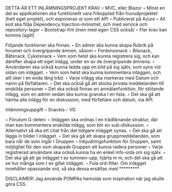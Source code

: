 DETTA ÄR ETT INLÄMNINGSPROJEKT 
KRAV
◦ MVC, eller Blazor
◦ Minst en del av applikationen ska funktionellt vara frikopplad från huvudprojektet (helt eget
projekt), och exponeras ut som ett API
◦ Publicerat på Azure
◦ All kod ska följa Dependency Injection-mönstret, och med service och repository-lager
◦ Bootstrap-fint (men med egen CSS också)
◦ Fler krav kan komma (agilt)

Följande funktioner ska finnas:
◦ En admin ska kunna skapa Rubrik på forumet och övergripande ämnen, såsom
◦ Fordonssnack
◦ Bilsnack, Båtsnack, Cykelsnack
◦ Vem som helst ska kunna registrera sig, och kan därefter skapa ett eget inlägg, under en av de
övergripande ämnena.
◦ Användaren ska också kunna ladda upp en bild på sig själv, som syns vid sidan om inlägget.
◦ Vem som helst ska kunna kommentera inläggen, och allt sker I en enda lång tråd.
◦ Varje inlägg ska markeras med Datum och namn på författaren.
◦ Det ska också gå att skicka privata meddelanden till enskilda personer
◦ Det ska också finnas en anmälanfunktion, för stötande inlägg, som en admin sedan ska kunna
granska I en lista.
◦ Det ska gå att hämta alla inlägg för en diskussion, med författare och datum, via API.

Inlämningsuppgift – Snackis - VG

◦ Förutom G-delen:
◦ Inläggen ska ordnas I en trädliknande struktur, där man kan kommentera enskilda inlägg, som
blir en sub-diskussion.
◦ Alternativt så ska ett citat från det tidigare inlägget synas.
◦ Det ska gå att lägga in bilder I inlägget.
◦ Det ska gå att skapa gruppmeddelanden, som bara når de som ingår I Gruppen
◦ Inbjudningsfunktion för Gruppen, samt möjlighet för den som skapade Gruppen att kunna radera
personer
◦ Varje registrerad användare ska också kunna ha en enkel info-sida om sig själv.
◦ Det ska gå att ge inlägget t ex tummen-upp, hjärta m m, och det ska gå att se hur många som
t ex gillat inlägget.
◦ Fula ord-filter. Om inlägget innehåller opassande ord, så ska dessa ersättas med *********

DISCLAIMER! Jag använde POMPAs hemsida som inspiration när jag skulle göra CSS.

